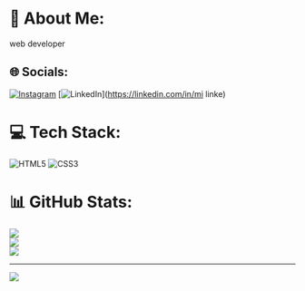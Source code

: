  # 💫 About Me:
web developer <br>


## 🌐 Socials:
[![Instagram](https://img.shields.io/badge/Instagram-%23E4405F.svg?logo=Instagram&logoColor=white)](https://instagram.com/jacodlatorre) [![LinkedIn](https://img.shields.io/badge/LinkedIn-%230077B5.svg?logo=linkedin&logoColor=white)](https://linkedin.com/in/mi linke) 

# 💻 Tech Stack:
![HTML5](https://img.shields.io/badge/html5-%23E34F26.svg?style=for-the-badge&logo=html5&logoColor=white) ![CSS3](https://img.shields.io/badge/css3-%231572B6.svg?style=for-the-badge&logo=css3&logoColor=white)
# 📊 GitHub Stats:
![](https://github-readme-stats.vercel.app/api?username=Jaco.dEx&theme=dark&hide_border=true&include_all_commits=false&count_private=false)<br/>
![](https://github-readme-streak-stats.herokuapp.com/?user=Jaco.dEx&theme=dark&hide_border=true)<br/>
![](https://github-readme-stats.vercel.app/api/top-langs/?username=Jaco.dEx&theme=dark&hide_border=true&include_all_commits=false&count_private=false&layout=compact)

---
[![](https://visitcount.itsvg.in/api?id=Jaco.dEx&icon=0&color=0)](https://visitcount.itsvg.in)

<!-- Proudly created with GPRM ( https://gprm.itsvg.in ) -->
